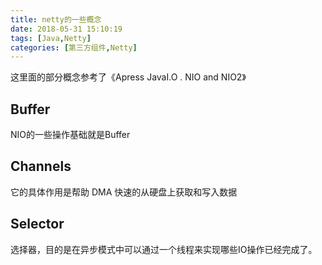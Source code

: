 ```yaml
---
title: netty的一些概念
date: 2018-05-31 15:10:19
tags: [Java,Netty]
categories: [第三方组件,Netty]
---
```


这里面的部分概念参考了《Apress JavaI.O . NIO and NIO2》
## Buffer
NIO的一些操作基础就是Buffer

## Channels
它的具体作用是帮助 DMA 快速的从硬盘上获取和写入数据

## Selector
选择器，目的是在异步模式中可以通过一个线程来实现哪些IO操作已经完成了。


